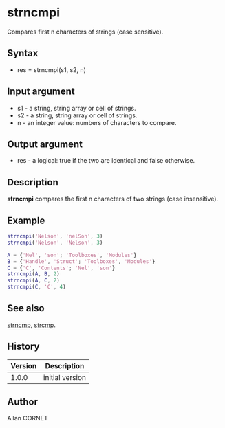 

# strncmpi

Compares first n characters of strings (case sensitive).

## Syntax

- res = strncmpi(s1, s2, n)

## Input argument

 - s1 - a string, string array or cell of strings.
 - s2 - a string, string array or cell of strings.
 - n - an integer value: numbers of characters to compare.

## Output argument

 - res - a logical: true if the two are identical and false otherwise.

## Description

<b>strncmpi</b> compares the first n characters of two strings (case insensitive).

## Example

```matlab
strncmpi('Nelson', 'nelSon', 3)
strncmpi('Nelson', 'Nelson', 3)

A = {'Nel', 'son'; 'Toolboxes', 'Modules'}
B = {'Handle', 'Struct'; 'Toolboxes', 'Modules'}
C = {'C', 'Contents'; 'Nel', 'son'}
strncmpi(A, B, 2)
strncmpi(A, C, 2)
strncmpi(C, 'C', 4)
```

## See also

[strncmp](strncmp.md), [strcmp](strcmp.md).
## History

|Version|Description|
|------|------|
|1.0.0|initial version|


## Author

Allan CORNET



